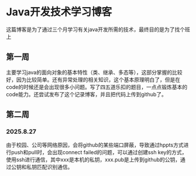 # Java开发技术学习博客
这篇博客是为了通过三个月学习有关java开发所需的技术，最终目的是为了找个班上

## 第一周
主要学习java的面向对象的基本特性（类、继承、多态等），这部分掌握的比较好，因为比较简单。还有异常处理的相关知识，这个基本原理明白了，但是在code的时候还是会出现很多小问题。写了四五道乐扣的题目，一点点锻炼基本的code能力。还尝试发布了这个记录博客，并且把代码上传到github了。

## 第二周
### 2025.8.27
由于校园、公司等网络原因，会将github的某些端口屏蔽，导致通过hppts方式进行push和pull时，会出现connect failed的问题，可以通过创建ssh key的方式，使用ssh进行通信，其中xxx是本机的私钥，xxx.pub是上传到github的公钥，通过公钥和私钥匹配识别通信。
